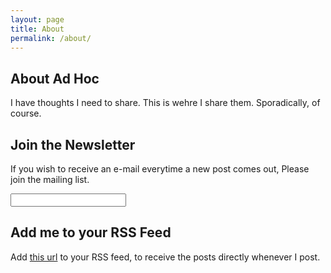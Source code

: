 ```yaml
---
layout: page
title: About
permalink: /about/
---
```


## About Ad Hoc
I have thoughts I need to share.
This is wehre I share them. 
Sporadically, of course.

## Join the Newsletter
If you wish to receive an e-mail everytime a new post comes out,
Please join the mailing list.

<input type="text" name="E-mail"/>

## Add me to your RSS Feed
Add [this url](https://adhoc.fun/feed.xml "Copy this to url list for your RSS feed")  to your RSS feed, to receive the posts directly whenever I post.
